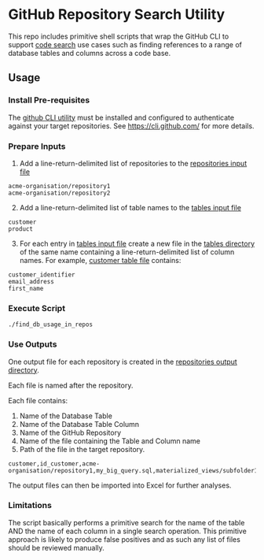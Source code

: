 
# GitHub Repository Search Utility

This repo includes primitive shell scripts that wrap the GitHub CLI to support
[code search](https://docs.github.com/en/rest/search#search-code) use cases such as finding references to a range of database tables
and columns across a code base.


## Usage

### Install Pre-requisites
The [github CLI utility](https://cli.github.com/) must be installed and configured to authenticate against your target repositories. See https://cli.github.com/ for more details.

### Prepare Inputs
1. Add a line-return-delimited list of repositories to the [repositories input file](input/repositories.txt)
```
acme-organisation/repository1
acme-organisation/repository2
```
2. Add a line-return-delimited list of table names to the [tables input file](input/tables.txt)
```
customer
product
```
3. For each entry in [tables input file](input/tables.txt) create a new file in the [tables directory](input/tables/) of the same name containing a line-return-delimited list of column names.
For example, [customer table file](input/tables/customer.txt) contains:
```
customer_identifier
email_address
first_name

```
### Execute Script
```
./find_db_usage_in_repos
```

### Use Outputs
One output file for each repository is created in the [repositories output directory](output/).  

Each file is named after the repository.

Each file contains:
1. Name of the Database Table
2. Name of the Database Table Column
3. Name of the GitHub Repository
4. Name of the file containing the Table and Column name
5. Path of the file in the target repository.

```
customer,id_customer,acme-organisation/repository1,my_big_query.sql,materialized_views/subfolder1/subfolder2/my_big_query.sql
```
The output files can then be imported into Excel for further analyses.

### Limitations
The script basically performs a primitive search for the name of the table AND the name of each column in a single search operation.
This primitive approach is likely to produce false positives and as such any list of files should be reviewed manually.
